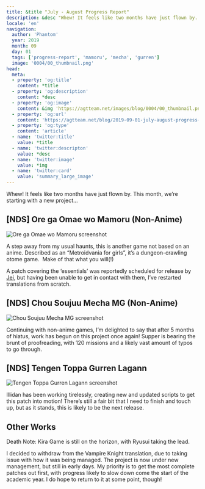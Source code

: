 ```yaml
---
title: &title "July - August Progress Report"
description: &desc "Whew! It feels like two months have just flown by. This month, we’re starting with a new project…"
locale: 'en'
navigation:
  author: 'Phantom'
  year: 2019
  month: 09
  day: 01
  tags: ['progress-report', 'mamoru', 'mecha', 'gurren']
  image: '0004/00_thumbnail.png'
head:
  meta:
  - property: 'og:title'
    content: *title
  - property: 'og:description'
    content: *desc
  - property: 'og:image'
    content: &img 'https://agtteam.net/images/blog/0004/00_thumbnail.png'
  - property: 'og:url'
    content: 'https://agtteam.net/blog/2019-09-01-july-august-progress-report'
  - property: 'og:type'
    content: 'article'
  - name: 'twitter:title'
    value: *title
  - name: 'twitter:descripton'
    value: *desc
  - name: 'twitter:image'
    value: *img
  - name: 'twitter:card'
    value: 'summary_large_image'
---
```


Whew! It feels like two months have just flown by. This month, we’re starting with a new project…

## \[NDS\] Ore ga Omae wo Mamoru (Non-Anime)

![Ore ga Omae wo Mamoru screenshot](/images/blog/0004/187392247250_0.png)

A step away from my usual haunts, this is another game not based on an anime. Described as an “Metroidvania for girls”, it’s a dungeon-crawling otome game.  Make of that what you will(!)

A patch covering the ‘essentials’ was reportedly scheduled for release by [Jei](https://t.umblr.com/redirect?z=https%3A%2F%2Fgbatemp.net%2Fthreads%2Fore-ga-omae-wo-mamoru.159429%2F&t=ZjNmZmUyNDAzNDlmNTIxNWNkNGZjYWVlZjAyNTM4NDMyZWMzZjMwMSxlM2ZiZDdkNDdmNTY2ZTllZjg4ODZmMDNlZmZjYWQyMDU1ZDhhNTg4), but having been unable to get in contact with them, I’ve restarted translations from scratch.


## \[NDS\] Chou Soujuu Mecha MG (Non-Anime)

![Chou Soujuu Mecha MG screenshot](/images/blog/0004/187392247250_0.png)

Continuing with non-anime games, I’m delighted to say that after 5 months of hiatus, work has begun on this project once again! Supper is bearing the brunt of proofreading, with 120 missions and a likely vast amount of typos to go through.


## \[NDS\] Tengen Toppa Gurren Lagann

![Tengen Toppa Gurren Lagann screenshot](/images/blog/0004/187392247250_0.png)

Illidan has been working tirelessly, creating new and updated scripts to get this patch into motion! There’s still a fair bit that I need to finish and touch up, but as it stands, this is likely to be the next release.


## Other Works

Death Note: Kira Game is still on the horizon, with Ryusui taking the lead. 

I decided to withdraw from the Vampire Knight translation, due to taking issue with how it was being managed. The project is now under new management, but still in early days. My priority is to get the most complete patches out first, with progress likely to slow down come the start of the academic year. I do hope to return to it at some point, though!
